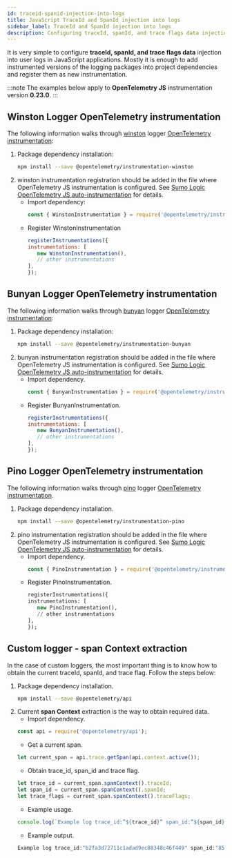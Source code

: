 ```yaml
---
id: traceid-spanid-injection-into-logs
title: JavaScript TraceId and SpanId injection into logs
sidebar_label: TraceId and SpanId injection into logs
description: Configuring traceId, spanId, and trace flags data injection into user logs in JavaScript applications is simple.
---
```


It is very simple to configure **traceId, spanId, and trace flags data** injection into user logs in JavaScript applications. Mostly it is enough to add instrumented versions of the logging packages into project dependencies and register them as new instrumentation.

:::note
The examples below apply to **OpenTelemetry JS** instrumentation version **0.23.0**.
:::

## Winston Logger OpenTelemetry instrumentation

The following information walks through [winston](https://www.npmjs.com/package/winston) logger [OpenTelemetry instrumentation](https://www.npmjs.com/package/@opentelemetry/instrumentation-winston):

1. Package dependency installation:  
   ```bash
   npm install --save @opentelemetry/instrumentation-winston
   ```
1. winston instrumentation registration should be added in the file where OpenTelemetry JS instrumentation is configured. See [Sumo Logic OpenTelemetry JS auto-instrumentation](/docs/apm/traces/get-started-transaction-tracing/opentelemetry-instrumentation/javascript) for details.
   * Import dependency:
      ```js
      const { WinstonInstrumentation } = require('@opentelemetry/instrumentation-winston');
      ```
   * Register WinstonInstrumentation  
      ```js
      registerInstrumentations({
      instrumentations: [
         new WinstonInstrumentation(),
         // other instrumentations
      ],
      });
      ```

## Bunyan Logger OpenTelemetry instrumentation

The following information walks through [bunyan](https://www.npmjs.com/package/bunyan) logger [OpenTelemetry instrumentation](https://www.npmjs.com/package/@opentelemetry/instrumentation-bunyan):

1. Package dependency installation:  
   ```bash
   npm install --save @opentelemetry/instrumentation-bunyan
   ```
1. bunyan instrumentation registration should be added in the file where OpenTelemetry JS instrumentation is configured. See [Sumo Logic OpenTelemetry JS auto-instrumentation](/docs/apm/traces/get-started-transaction-tracing/opentelemetry-instrumentation/javascript) for details.
   * Import dependency.
      ```js
      const { BunyanInstrumentation } = require('@opentelemetry/instrumentation-bunyan');
      ```
   * Register BunyanInstrumentation.
      ```js
      registerInstrumentations({
      instrumentations: [
         new BunyanInstrumentation(),
         // other instrumentations
      ],
      });
      ```

## Pino Logger OpenTelemetry instrumentation

The following information walks through [pino](https://www.npmjs.com/package/pino) logger [OpenTelemetry instrumentation](https://www.npmjs.com/package/@opentelemetry/instrumentation-pino).

1. Package dependency installation.
   ```bash
   npm install --save @opentelemetry/instrumentation-pino
   ```
1. pino instrumentation registration should be added in the file where OpenTelemetry JS instrumentation is configured. See [Sumo Logic OpenTelemetry JS auto-instrumentation](/docs/apm/traces/get-started-transaction-tracing/opentelemetry-instrumentation/javascript) for details.
   * Import dependency.  
      ```js
      const { PinoInstrumentation } = require('@opentelemetry/instrumentation-pino');
      ```
   * Register PinoInstrumentation.
      ```sql
      registerInstrumentations({
      instrumentations: [
         new PinoInstrumentation(),
         // other instrumentations
      ],
      });
      ```

## Custom logger - span Context extraction

In the case of custom loggers, the most important thing is to know how to obtain the current traceId, spanId, and trace flag. Follow the steps below:

1. Package dependency installation.
   ```bash
   npm install --save @opentelemetry/api
   ```
1. Current **span Context** extraction is the way to obtain required data.
   * Import dependency.  
    ```js
    const api = require('@opentelemetry/api');
    ````
   * Get a current span.  
    ```js
    let current_span = api.trace.getSpan(api.context.active());
    ```
   * Obtain trace_id, span_id and trace flag.  
    ```js
    let trace_id = current_span.spanContext().traceId;
    let span_id = current_span.spanContext().spanId;
    let trace_flags = current_span.spanContext().traceFlags;
    ```
   * Example usage.  
    ```js
    console.log(`Example log trace_id:”${trace_id}” span_id:”${span_id}” trace_flags:”${trace_flags}”`);
    ```  
   * Example output.  
    ```js
    Example log trace_id:"b2fa3d72711c1adad9ec88348c46f449" span_id:"85733005b2678b28" trace_flags:"1"
    ```
